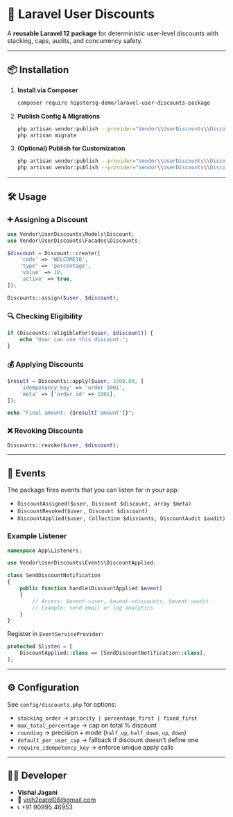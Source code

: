 # 🎁 Laravel User Discounts

A **reusable Laravel 12 package** for deterministic user-level discounts with stacking, caps, audits, and concurrency safety.

---

## 📦 Installation

1. **Install via Composer**

   ```bash
   composer require hipstersg-demo/laravel-user-discounts-package
   ```

2. **Publish Config & Migrations**

   ```bash
   php artisan vendor:publish --provider="Vendor\\UserDiscounts\\DiscountServiceProvider" --tag=config
   php artisan migrate
   ```

3. **(Optional) Publish for Customization**

   ```bash
   php artisan vendor:publish --provider="Vendor\\UserDiscounts\\DiscountServiceProvider" --tag=migrations
   php artisan vendor:publish --provider="Vendor\\UserDiscounts\\DiscountServiceProvider" --tag=seeders
   ```

---

## 🛠 Usage

### ➕ Assigning a Discount

```php
use Vendor\UserDiscounts\Models\Discount;
use Vendor\UserDiscounts\Facades\Discounts;

$discount = Discount::create([
    'code' => 'WELCOME10',
    'type' => 'percentage',
    'value' => 10,
    'active' => true,
]);

Discounts::assign($user, $discount);
```

### 🔍 Checking Eligibility

```php
if (Discounts::eligibleFor($user, $discount)) {
    echo "User can use this discount.";
}
```

### 💰 Applying Discounts

```php
$result = Discounts::apply($user, 1500.00, [
    'idempotency_key' => 'order-1001',
    'meta' => ['order_id' => 1001],
]);

echo "Final amount: {$result['amount']}";
```

### ❌ Revoking Discounts

```php
Discounts::revoke($user, $discount);
```

---

## 📡 Events

The package fires events that you can listen for in your app:

* `DiscountAssigned($user, Discount $discount, array $meta)`
* `DiscountRevoked($user, Discount $discount)`
* `DiscountApplied($user, Collection $discounts, DiscountAudit $audit)`

### Example Listener

```php
namespace App\Listeners;

use Vendor\UserDiscounts\Events\DiscountApplied;

class SendDiscountNotification
{
    public function handle(DiscountApplied $event)
    {
        // Access: $event->user, $event->discounts, $event->audit
        // Example: send email or log analytics
    }
}
```

Register in `EventServiceProvider`:

```php
protected $listen = [
    DiscountApplied::class => [SendDiscountNotification::class],
];
```

---

## ⚙️ Configuration

See `config/discounts.php` for options:

* `stacking_order` → `priority | percentage_first | fixed_first`
* `max_total_percentage` → cap on total % discount
* `rounding` → precision + mode (`half_up`, `half_down`, `up`, `down`)
* `default_per_user_cap` → fallback if discount doesn’t define one
* `require_idempotency_key` → enforce unique apply calls


---

## 👨‍💻 Developer

* **Vishal Jagani**
* 📧 [vish2patel08@gmail.com](mailto:vish2patel08@gmail.com)
* 📞 +91 90995 46953
